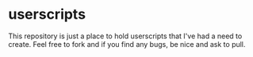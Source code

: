 # userscripts

This repository is just a place to hold userscripts that I've had a need to create. Feel free to fork and if you find any bugs, be nice and ask to pull.
